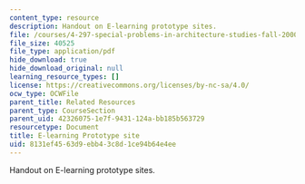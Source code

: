 ```yaml
---
content_type: resource
description: Handout on E-learning prototype sites.
file: /courses/4-297-special-problems-in-architecture-studies-fall-2000/8131ef4563d9ebb43c8d1ce94b64e4ee_ELearning.pdf
file_size: 40525
file_type: application/pdf
hide_download: true
hide_download_original: null
learning_resource_types: []
license: https://creativecommons.org/licenses/by-nc-sa/4.0/
ocw_type: OCWFile
parent_title: Related Resources
parent_type: CourseSection
parent_uid: 42326075-1e7f-9431-124a-bb185b563729
resourcetype: Document
title: E-learning Prototype site
uid: 8131ef45-63d9-ebb4-3c8d-1ce94b64e4ee
---
```

Handout on E-learning prototype sites.